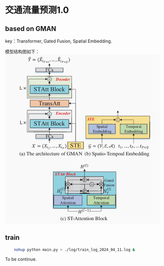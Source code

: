 # 交通流量预测1.0

## based on GMAN

key：Transformer, Gated Fusion, Spatial Embedding.

模型结构图如下：
![GMAN](./img/gman.png)

## train

```bash
    nohup python main.py > ./log/train_log_2024_04_11.log &
```

To be continue.
